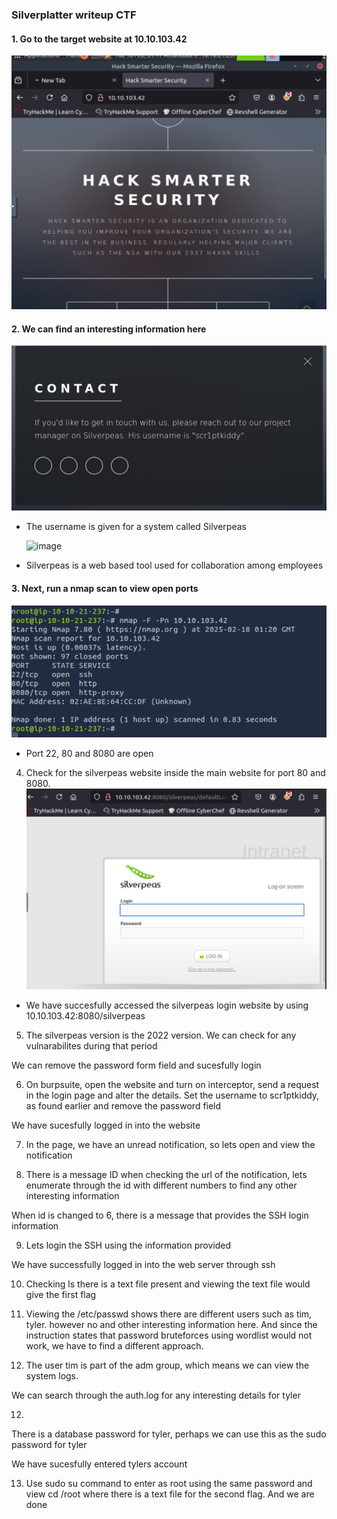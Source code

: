 
### Silverplatter writeup CTF
#### 1. Go to the target website at 10.10.103.42
![Alt text](https://github.com/TashRj/CTF-Writeup/blob/main/Try%20Hack%20Me/screenshots/Screenshot%202025-02-18%20091727.png?raw=true)

#### 2. We can find an interesting information here
 ![Alt text](https://github.com/TashRj/CTF-Writeup/blob/main/Try%20Hack%20Me/screenshots/Screenshot%202025-02-18%20091807.png?raw=true)
- The username is given for a system called Silverpeas

  ![image](https://github.com/user-attachments/assets/a069704e-0f26-4374-8d91-5478bc44c598)
- Silverpeas is a web based tool used for collaboration among employees

#### 3. Next, run a nmap scan to view open ports
 ![image](https://github.com/TashRj/CTF-Writeup/blob/main/Try%20Hack%20Me/screenshots/Screenshot%202025-02-18%20092055.png?raw=true)
- Port 22, 80 and 8080 are open

4. Check for the silverpeas website inside the main website for port 80 and 8080.
![image](https://github.com/TashRj/CTF-Writeup/blob/main/Try%20Hack%20Me/screenshots/Screenshot%202025-02-18%20092313.png?raw=true)
- We have succesfully accessed the silverpeas login website by using 10.10.103.42:8080/silverpeas 

5. The silverpeas version is the 2022 version. We can check for any vulnarabilites during that period
 
We can remove the password form field and sucesfully login

6. On burpsuite, open the website and turn on interceptor, send a request in the login page and alter the details. Set the username to scr1ptkiddy, as found earlier and remove the password field
 
 
We have sucesfully logged in into the website

7. In the page, we have an unread notification, so lets open and view the notification
 
8. There is a message ID when checking the url of the notification, lets enumerate through the id with different numbers to find any other interesting information
 
When id is changed to 6, there is a message that provides the SSH login information


9. Lets login the SSH using the information provided
 
We have successfully logged in into the web server through ssh

10. Checking ls there is a text file present and viewing the text file would give the first flag
 





11. Viewing the /etc/passwd shows there are different users such as tim, tyler. however no and other interesting information here. And since the instruction states that password bruteforces using wordlist would not work, we have to find a different approach.
  

12. The user tim is part of the adm group, which means we can view the system logs. 
 
We can search through the auth.log for any interesting details for tyler
 

12.  
There is a database password for tyler, perhaps we can use this as the sudo password for tyler 
 
We have sucesfully entered tylers account

13.  Use sudo su command to enter as root using the same password and view cd /root where there is a text file for the second flag. And we are done 
